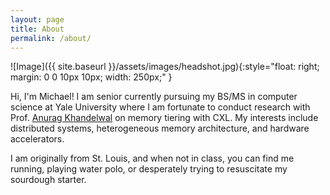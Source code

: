 ```yaml
---
layout: page
title: About
permalink: /about/
---
```


![Image]({{ site.baseurl }}/assets/images/headshot.jpg){:style="float: right; margin: 0 0 10px 10px; width: 250px;" }

Hi, I'm Michael! I am senior currently pursuing my BS/MS in computer science at Yale University where I am fortunate to conduct research with Prof. [Anurag Khandelwal](https://www.anuragkhandelwal.com/) on memory tiering with CXL. My interests include distributed systems, heterogeneous memory architecture, and hardware accelerators.

I am originally from St. Louis, and when not in class, you can find me running, playing water polo, or desperately trying to resuscitate my sourdough starter.
